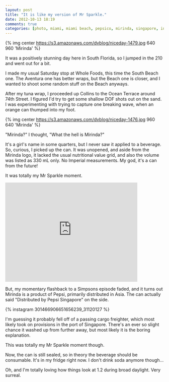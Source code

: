 ```yaml
---
layout: post
title: "It is like my version of Mr Sparkle."
date: 2012-10-13 18:19
comments: true
categories: [photo, miami, miami beach, pepsico, mirinda, singapore, instagram] 
---
```


{% img center https://s3.amazonaws.com/dvblog/niceday-1479.jpg 640 960 'Mirinda' %}

It was a positively stunning day here in South Florida, so I jumped in the 210 and went out for a bit. 

<!-- more -->

I made my usual Saturday stop at Whole Foods, this time the South Beach one. The Aventura one has better wraps, but the Beach one is closer, and I wanted to shoot some random stuff on the Beach anyways. 

After my tuna wrap, I proceeded up Collins to the Ocean Terrace around 74th Street. I figured I'd try to get some shallow DOF shots out on the sand. I was experimenting with trying to capture one breaking wave, when an orange can thumped into my foot. 

{% img center https://s3.amazonaws.com/dvblog/niceday-1476.jpg 960 640 'Mirinda' %}

"Mirinda?" I thought, "What the hell is Mirinda?"

It's a girl's name in some quarters, but I never saw it applied to a beverage. So, curious, I picked up the can. It was unopened, and aside from the Mirinda logo, it lacked the usual nutritional value grid, and also the volume was listed as 330 mL only. No Imperial measurements. My god, it's a can from the future! 

It was totally my Mr Sparkle moment. 

<iframe width="420" height="315" src="http://www.youtube.com/embed/dnaLRbbc-54" frameborder="0" allowfullscreen></iframe>

But, my momentary flashback to a Simpsons episode faded, and it turns out Mirinda is a product of Pepsi, primarily distributed in Asia. The can actually said "Distributed by Pepsi Singapore" on the side. 

{% instagram 301466906651656239_31120127 %}

I'm guessing it probably fell off of a passing cargo freighter, which most likely took on provisions in the port of Singapore. There's an ever so slight chance it washed up from further away, but most likely it is the boring explanation. 

This was totally my Mr Sparkle moment though. 

Now, the can is still sealed, so in theory the beverage should be consumable. It's in my fridge right now. I don't drink soda anymore though...

Oh, and I'm totally loving how things look at 1.2 during broad daylight. Very surreal. 





